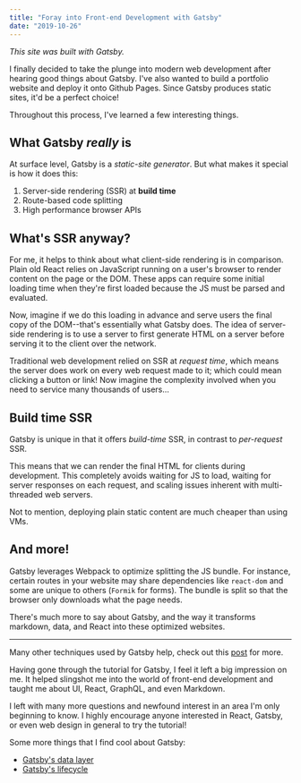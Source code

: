 ```yaml
---
title: "Foray into Front-end Development with Gatsby"
date: "2019-10-26"
---
```


*This site was built with Gatsby.*

I finally decided to take the plunge into modern web development after hearing good things about Gatsby.
I've also wanted to build a portfolio website and deploy it onto Github Pages.
Since Gatsby produces static sites, it'd be a perfect choice!

Throughout this process, I've learned a few interesting things.

## What Gatsby *really* is

At surface level, Gatsby is a *static-site generator*.
But what makes it special is how it does this:
1. Server-side rendering (SSR) at **build time**
2. Route-based code splitting
3. High performance browser APIs

## What's SSR anyway?

For me, it helps to think about what client-side rendering is in comparison. Plain old React relies on JavaScript running on a user's browser to render content on the page or the DOM.
These apps can require some initial loading time when they're first loaded because the JS must be parsed and evaluated.

Now, imagine if we do this loading in advance and serve users the final copy of the DOM--that's essentially what Gatsby does. The idea of server-side rendering is to use a server to first generate HTML on a server before serving it to the client over the network.

Traditional web development relied on SSR at *request time*, which means the server does work on every web request made to it; which could mean clicking a button or link! Now imagine the complexity involved when you need to service many thousands of users...

## Build time SSR

Gatsby is unique in that it offers *build-time* SSR, in contrast to *per-request* SSR.

This means that we can render the final HTML for clients during development. This completely avoids waiting for JS to load, waiting for server responses on each request, and scaling issues inherent with multi-threaded web servers.

Not to mention, deploying plain static content are much cheaper than using VMs.

## And more!

Gatsby leverages Webpack to optimize splitting the JS bundle. For instance, certain routes in your website may share dependencies like `react-dom` and some are unique to others (`Formik` for forms). The bundle is split so that the browser only downloads what the page needs.

There's much more to say about Gatsby, and the way it transforms markdown, data, and React into these optimized websites.

---
Many other techniques used by Gatsby help, check out this [post](https://www.gatsbyjs.org/blog/2019-04-02-behind-the-scenes-what-makes-gatsby-great/) for more.

Having gone through the tutorial for Gatsby, I feel it left a big impression on me. It helped slingshot me into the world of front-end development and taught me about UI, React, GraphQL, and even Markdown.

I left with many more questions and newfound interest in an area I'm only beginning to know. I highly encourage anyone interested in React, Gatsby, or even web design in general to try the tutorial!

Some more things that I find cool about Gatsby:
- [Gatsby's data layer](https://www.gatsbyjs.org/docs/why-gatsby-uses-graphql/)
- [Gatsby's lifecycle](https://www.gatsbyjs.org/docs/gatsby-lifecycle-apis/#bootstrap-sequence)
